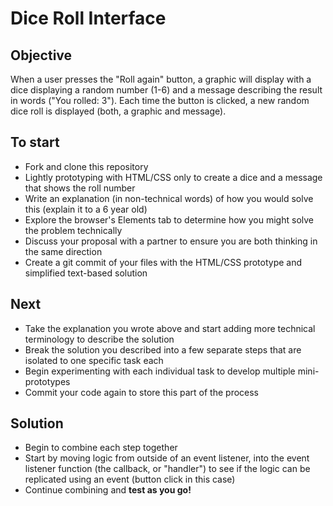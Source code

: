 # Dice Roll Interface

## Objective
When a user presses the "Roll again" button, a graphic will display with a dice displaying a random number (1-6) and a message describing the result in words ("You rolled: 3"). Each time the button is clicked, a new random dice roll is displayed (both, a graphic and message).

## To start
- Fork and clone this repository
- Lightly prototyping with HTML/CSS only to create a dice and a message that shows the roll number
- Write an explanation (in non-technical words) of how you would solve this (explain it to a 6 year old)
- Explore the browser's Elements tab to determine how you might solve the problem technically
- Discuss your proposal with a partner to ensure you are both thinking in the same direction
- Create a git commit of your files with the HTML/CSS prototype and simplified text-based solution

## Next
- Take the explanation you wrote above and start adding more technical terminology to describe the solution
- Break the solution you described into a few separate steps that are isolated to one specific task each
- Begin experimenting with each individual task to develop multiple mini-prototypes
- Commit your code again to store this part of the process

## Solution
- Begin to combine each step together
- Start by moving logic from outside of an event listener, into the event listener function (the callback, or "handler") to see if the logic can be replicated using an event (button click in this case)
- Continue combining and **test as you go!**